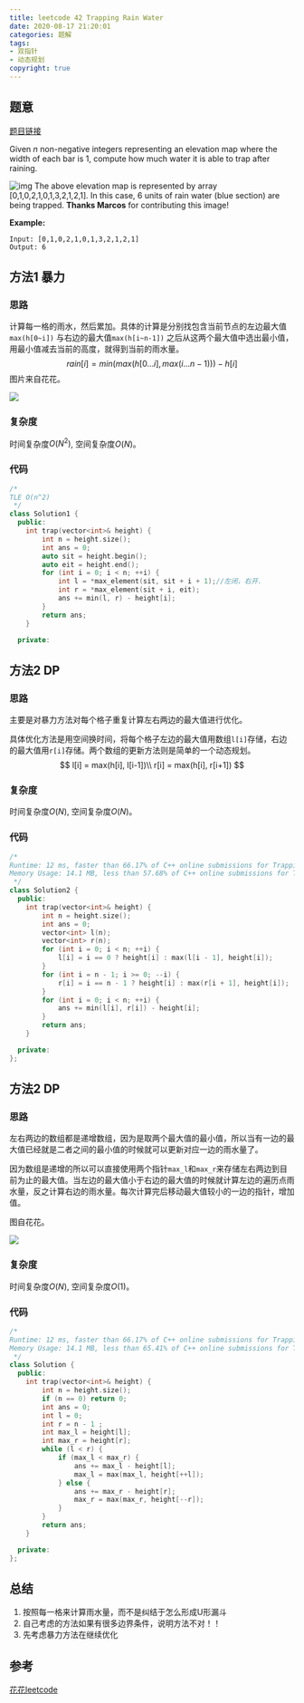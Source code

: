 ```yaml
---
title: leetcode 42 Trapping Rain Water
date: 2020-08-17 21:20:01
categories: 题解
tags:
- 双指针
- 动态规划
copyright: true
---
```


## 题意

[题目链接](https://leetcode.com/problems/trapping-rain-water/)

Given *n* non-negative integers representing an elevation map where the width of each bar is 1, compute how much water it is able to trap after raining.

![img](https://assets.leetcode.com/uploads/2018/10/22/rainwatertrap.png)
The above elevation map is represented by array [0,1,0,2,1,0,1,3,2,1,2,1]. In this case, 6 units of rain water (blue section) are being trapped. **Thanks Marcos** for contributing this image!

**Example:**

```
Input: [0,1,0,2,1,0,1,3,2,1,2,1]
Output: 6
```

## 方法1 暴力

### 思路

计算每一格的雨水，然后累加。具体的计算是分别找包含当前节点的左边最大值`max(h[0~i])` 与右边的最大值`max(h[i~n-1])` 之后从这两个最大值中选出最小值，用最小值减去当前的高度，就得到当前的雨水量。
$$
rain[i] = min(max(h[0...i], max(i...n-1))) - h[i]
$$
图片来自花花。

![](https://res.cloudinary.com/bravey/image/upload/v1597718455/blog/coding/lc42bruteForce.jpg)

### 复杂度

时间复杂度$O(N^2)$, 空间复杂度$O(N)$。

### 代码

```cc
/*
TLE O(n^2)
 */
class Solution1 {
  public:
	int trap(vector<int>& height) {
		int n = height.size();
		int ans = 0;
		auto sit = height.begin();
		auto eit = height.end();
		for (int i = 0; i < n; ++i) {
			int l = *max_element(sit, sit + i + 1);//左闭，右开.
			int r = *max_element(sit + i, eit);
			ans += min(l, r) - height[i];
		}
		return ans;
	}

  private:

```

## 方法2 DP

### 思路

主要是对暴力方法对每个格子重复计算左右两边的最大值进行优化。

具体优化方法是用空间换时间，将每个格子左边的最大值用数组`l[i]`存储，右边的最大值用`r[i]`存储。两个数组的更新方法则是简单的一个动态规划。
$$
l[i] = max(h[i], l[i-1])\\
r[i] = max(h[i], r[i+1])
$$

### 复杂度

时间复杂度$O(N)$, 空间复杂度$O(N)$。

### 代码

```cc
/*
Runtime: 12 ms, faster than 66.17% of C++ online submissions for Trapping Rain Water.
Memory Usage: 14.1 MB, less than 57.68% of C++ online submissions for Trapping Rain Water.
 */
class Solution2 {
  public:
	int trap(vector<int>& height) {
		int n = height.size();
		int ans = 0;
		vector<int> l(n);
		vector<int> r(n);
		for (int i = 0; i < n; ++i) {
			l[i] = i == 0 ? height[i] : max(l[i - 1], height[i]);
		}
		for (int i = n - 1; i >= 0; --i) {
			r[i] = i == n - 1 ? height[i] : max(r[i + 1], height[i]);
		}
		for (int i = 0; i < n; ++i) {
			ans += min(l[i], r[i]) - height[i];
		}
		return ans;
	}

  private:
};
```

## 方法2 DP

### 思路

左右两边的数组都是递增数组，因为是取两个最大值的最小值，所以当有一边的最大值已经就是二者之间的最小值的时候就可以更新对应一边的雨水量了。

因为数组是递增的所以可以直接使用两个指针`max_l`和`max_r`来存储左右两边到目前为止的最大值。当左边的最大值小于右边的最大值的时候就计算左边的遍历点雨水量，反之计算右边的雨水量。每次计算完后移动最大值较小的一边的指针，增加值。

图自花花。

![](https://res.cloudinary.com/bravey/image/upload/v1597718456/blog/coding/lc42twoPointers.jpg)

### 复杂度

时间复杂度$O(N)$, 空间复杂度$O(1)$。

### 代码

```cc
/*
Runtime: 12 ms, faster than 66.17% of C++ online submissions for Trapping Rain Water.
Memory Usage: 14.1 MB, less than 65.41% of C++ online submissions for Trapping Rain Water.
 */
class Solution {
  public:
	int trap(vector<int>& height) {
		int n = height.size();
		if (n == 0) return 0;
		int ans = 0;
		int l = 0;
		int r = n - 1 ;
		int max_l = height[l];
		int max_r = height[r];
		while (l < r) {
			if (max_l < max_r) {
				ans += max_l - height[l];
				max_l = max(max_l, height[++l]);
			} else {
				ans += max_r - height[r];
				max_r = max(max_r, height[--r]);
			}
		}
		return ans;
	}

  private:
};
```

## 总结

1. 按照每一格来计算雨水量，而不是纠结于怎么形成U形漏斗
2. 自己考虑的方法如果有很多边界条件，说明方法不对！！
3. 先考虑暴力方法在继续优化

## 参考

[花花leetcode](https://www.bilibili.com/video/BV1hJ41177gG?from=search&seid=10687540897693908584)